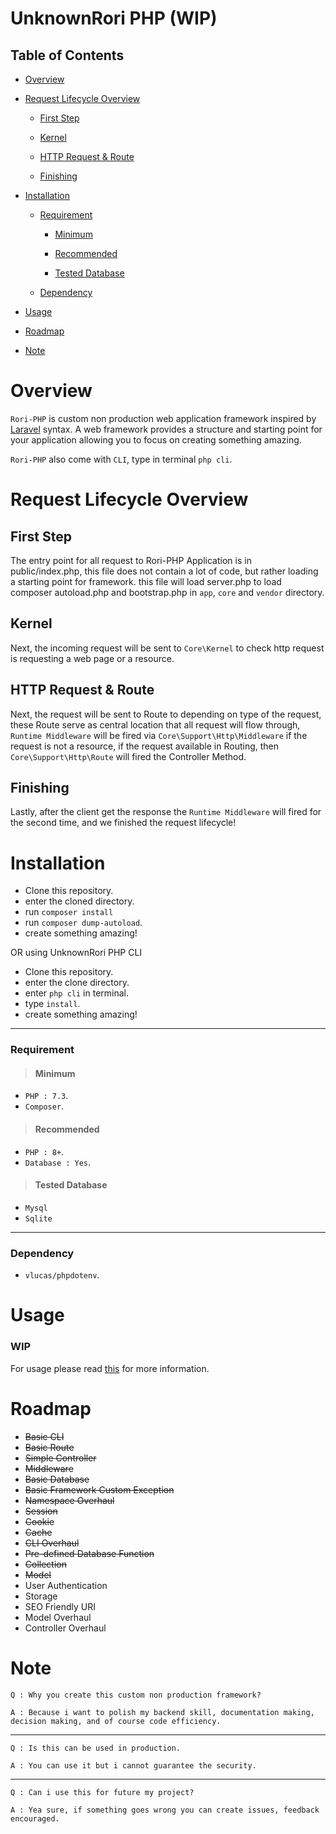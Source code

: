 # UnknownRori PHP (WIP)

## Table of Contents

- [Overview](https://github.com/UnknownRori/UnknownRori-PHP#overview)

- [Request Lifecycle Overview](https://github.com/UnknownRori/UnknownRori-PHP#request-lifecycle-overview)

    - [First Step](https://github.com/UnknownRori/UnknownRori-PHP#first-step)

    - [Kernel](https://github.com/UnknownRori/UnknownRori-PHP#kernel)

    - [HTTP Request & Route](https://github.com/UnknownRori/UnknownRori-PHP#http-request--route)

    - [Finishing](https://github.com/UnknownRori/UnknownRori-PHP#finishing)


- [Installation](https://github.com/UnknownRori/UnknownRori-PHP#installation)

    - [Requirement](https://github.com/UnknownRori/UnknownRori-PHP#requirement)

        - [Minimum](https://github.com/UnknownRori/UnknownRori-PHP#minimum)

        - [Recommended](https://github.com/UnknownRori/UnknownRori-PHP#recommended)

        - [Tested Database](https://github.com/UnknownRori/UnknownRori-PHP#tested-database)

    - [Dependency](https://github.com/UnknownRori/UnknownRori-PHP#dependency)

- [Usage](https://github.com/UnknownRori/UnknownRori-PHP#usage)

- [Roadmap](https://github.com/UnknownRori/UnknownRori-PHP#roadmap)

- [Note](https://github.com/UnknownRori/UnknownRori-PHP#note)

# Overview

`Rori-PHP` is custom non production web application framework inspired by [Laravel](https://laravel.com/) syntax. A web framework provides a structure  and starting point for your application allowing you to focus on creating something amazing.

`Rori-PHP` also come with `CLI`, type in terminal `php cli`.

# Request Lifecycle Overview

## First Step

The entry point for all request to Rori-PHP Application is in public/index.php, this file does not contain a lot of code, but rather loading a starting point for framework. this file will load server.php to load composer autoload.php and bootstrap.php in `app`, `core` and `vendor` directory.

## Kernel

Next, the incoming request will be sent to `Core\Kernel` to check http request is requesting a web page or a resource.

## HTTP Request & Route

Next, the request will be sent to Route to depending on type of the request, these Route serve as central location that all request will flow through, `Runtime Middleware` will be fired via `Core\Support\Http\Middleware` if the request is not a resource, if the request available in Routing, then `Core\Support\Http\Route` will fired the Controller Method.

## Finishing
Lastly, after the client get the response the `Runtime Middleware` will fired for the second time, and we finished the request lifecycle!

# Installation

- Clone this repository.
- enter the cloned directory.
- run `composer install`
- run `composer dump-autoload`.
- create something amazing!

OR using UnknownRori PHP CLI

- Clone this repository.
- enter the clone directory.
- enter `php cli` in terminal.
- type `install`.
- create something amazing!

---

### Requirement

> #### Minimum

- `PHP : 7.3`.
- `Composer`.

> #### Recommended

- `PHP : 8+`.
- `Database : Yes`.

> #### Tested Database

- `Mysql`
- `Sqlite`

---
### Dependency

- `vlucas/phpdotenv`.

# Usage

### WIP

For usage please read [this](https://github.com/UnknownRori/UnknownRori-PHP/blob/master/core/docs/usage.md) for more information.

# Roadmap

- ~~Basic CLI~~
- ~~Basic Route~~
- ~~Simple Controller~~
- ~~Middleware~~
- ~~Basic Database~~
- ~~Basic Framework Custom Exception~~
- ~~Namespace Overhaul~~
- ~~Session~~
- ~~Cookie~~
- ~~Cache~~
- ~~CLI Overhaul~~
- ~~Pre-defined Database Function~~
- ~~Collection~~
- ~~Model~~
- User Authentication
- Storage
- SEO Friendly URI
- Model Overhaul
- Controller Overhaul

# Note


`Q : Why you create this custom non production framework?`

`A : Because i want to polish my backend skill, documentation making, decision making, and of course code efficiency.`

---

`Q : Is this can be used in production.`

`A : You can use it but i cannot guarantee the security.`

---

`Q : Can i use this for future my project?`

`A : Yea sure, if something goes wrong you can create issues, feedback encouraged.`